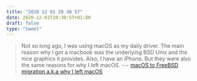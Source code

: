 ```yaml
---
title: "2020 12 01 20 30 57"
date: 2020-12-01T20:30:57+01:00
draft: false
type: "tweet"
---
```

> Not so long ago, I was using macOS as my daily driver. The main reason why I got a macbook was the underlying BSD Unix and the nice graphics it provides. Also, I have an iPhone. But they were also the same reasons for why I left macOS. --- [macOS to FreeBSD migration a.k.a why I left macOS](https://antranigv.am/weblog_en/posts/macos_to_freebsd/)
